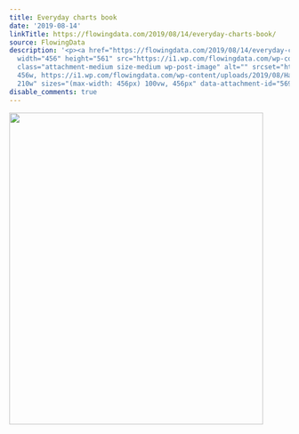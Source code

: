 ```yaml
---
title: Everyday charts book
date: '2019-08-14'
linkTitle: https://flowingdata.com/2019/08/14/everyday-charts-book/
source: FlowingData
description: '<p><a href="https://flowingdata.com/2019/08/14/everyday-charts-book/"><img
  width="456" height="561" src="https://i1.wp.com/flowingdata.com/wp-content/uploads/2019/08/Hairtie-venn-e1565798481645.jpg?fit=456%2C561&amp;ssl=1"
  class="attachment-medium size-medium wp-post-image" alt="" srcset="https://i1.wp.com/flowingdata.com/wp-content/uploads/2019/08/Hairtie-venn-e1565798481645.jpg?w=456&amp;ssl=1
  456w, https://i1.wp.com/flowingdata.com/wp-content/uploads/2019/08/Hairtie-venn-e1565798481645.jpg?resize=210%2C258&amp;ssl=1
  210w" sizes="(max-width: 456px) 100vw, 456px" data-attachment-id="56954" ...'
disable_comments: true
---
```

<p><a href="https://flowingdata.com/2019/08/14/everyday-charts-book/"><img width="456" height="561" src="https://i1.wp.com/flowingdata.com/wp-content/uploads/2019/08/Hairtie-venn-e1565798481645.jpg?fit=456%2C561&amp;ssl=1" class="attachment-medium size-medium wp-post-image" alt="" srcset="https://i1.wp.com/flowingdata.com/wp-content/uploads/2019/08/Hairtie-venn-e1565798481645.jpg?w=456&amp;ssl=1 456w, https://i1.wp.com/flowingdata.com/wp-content/uploads/2019/08/Hairtie-venn-e1565798481645.jpg?resize=210%2C258&amp;ssl=1 210w" sizes="(max-width: 456px) 100vw, 456px" data-attachment-id="56954" ...